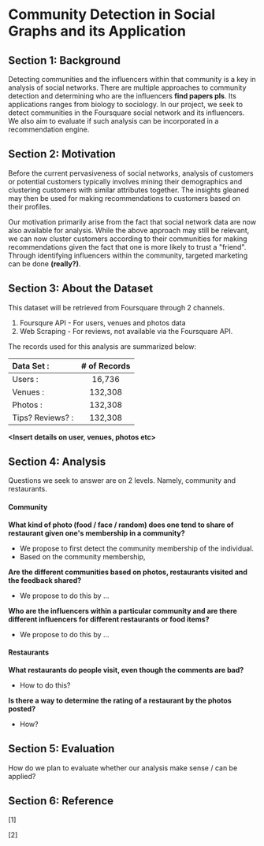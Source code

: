# Community Detection in Social Graphs and its Application 

## Section 1: Background

Detecting communities and the influencers within that community is a key in analysis of social networks. There are multiple approaches to community detection and determining who are the influencers **find papers pls**. Its applications ranges from biology to sociology. In our project, we seek to detect communities in the Foursquare social network and its influencers. We also aim to evaluate if such analysis can be incorporated in a recommendation engine. 

## Section 2: Motivation

Before the current pervasiveness of social networks, analysis of customers or potential customers typically involves mining their demographics and clustering customers with similar attributes together. The insights gleaned may then be used for making recommendations to customers based on their profiles. 

Our motivation primarily arise from the fact that social network data are now also available for analysis. While the above approach may still be relevant, we can now cluster customers according to their communities for making recommendations given the fact that one is more likely to trust a "friend". Through identifying influencers within the community, targeted marketing can be done **(really?)**. 

## Section 3: About the Dataset

This dataset will be retrieved from Foursquare through 2 channels. 

1) Foursqure API - For users, venues and photos data
2) Web Scraping - For reviews, not available via the Foursquare API. 

The records used for this analysis are summarized below:

| Data Set :                | # of Records|
| :-------------|:-------------:|
| Users : | 16,736|
| Venues : |132,308  |
| Photos : |132,308  |
| Tips? Reviews? : |132,308  |

**<Insert details on user, venues, photos etc>**

## Section 4: Analysis 

Questions we seek to answer are on 2 levels. Namely, community and restaurants.  

#### Community
**What kind of photo (food / face / random) does one tend to share of restaurant given one's membership in a community?**
* We propose to first detect the community membership of the individual. 
* Based on the community membership, 

**Are the different communities based on photos, restaurants visited and the feedback shared?**
* We propose to do this by ...

**Who are the influencers within a particular community and are there different influencers for different restaurants or food items?**
* We propose to do this by ...

#### Restaurants 

**What restaurants do people visit, even though the comments are bad?**
* How to do this?

**Is there a way to determine the rating of a restaurant by the photos posted?**
* How?

## Section 5: Evaluation 

How do we plan to evaluate whether our analysis make sense / can be applied?

## Section 6: Reference
[1] 

[2]

